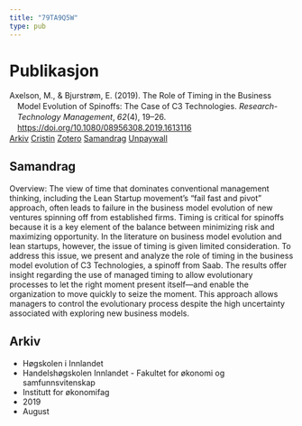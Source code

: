 ```yaml
---
title: "79TA9Q5W"
type: pub
---
```

<h1>Publikasjon</h1>
<article id="csl-bib-container-79TA9Q5W" class="csl-bib-container">
  <div class="csl-bib-body" style="line-height: 1.35; padding-left: 1em; text-indent:-1em;">
  <div class="csl-entry">Axelson, M., &amp; Bjurstr&#xF8;m, E. (2019). The Role of Timing in the Business Model Evolution of Spinoffs: The Case of C3 Technologies. <i>Research-Technology Management</i>, <i>62</i>(4), 19&#x2013;26. <a href="https://doi.org/10.1080/08956308.2019.1613116">https://doi.org/10.1080/08956308.2019.1613116</a></div>
</div>
  <div class="csl-bib-buttons">
    <a href="#taxonomy-article-79TA9Q5W" class="csl-bib-button">Arkiv</a>
    <a href="https://app.cristin.no/results/show.jsf?id=1719850" alt="Cristin URL" class="csl-bib-button">Cristin</a>
    <a href="http://zotero.org/groups/5402882/items/79TA9Q5W" alt="Zotero URL" class="csl-bib-button">Zotero</a>
    <a href="#abstract-article-79TA9Q5W" class="csl-bib-button">Samandrag</a>
    <a href="https://www.tandfonline.com/doi/pdf/10.1080/08956308.2019.1613116?needAccess=true&amp;" class="csl-bib-button">Unpaywall</a>
  </div>
  <div id="csl-bib-meta-container-79TA9Q5W"></div>
</article>
<div id="csl-bib-meta-79TA9Q5W" class="csl-bib-meta">
  <article id="abstract-article-79TA9Q5W" class="abstract-article">
    <h1>Samandrag</h1>
    Overview: The view of time that dominates conventional management thinking, including the Lean Startup movement’s “fail fast and pivot” approach, often leads to failure in the business model evolution of new ventures spinning off from established firms. Timing is critical for spinoffs because it is a key element of the balance between minimizing risk and maximizing opportunity. In the literature on business model evolution and lean startups, however, the issue of timing is given limited consideration. To address this issue, we present and analyze the role of timing in the business model evolution of C3 Technologies, a spinoff from Saab. The results offer insight regarding the use of managed timing to allow evolutionary processes to let the right moment present itself—and enable the organization to move quickly to seize the moment. This approach allows managers to control the evolutionary process despite the high uncertainty associated with exploring new business models.
  </article>
  <article id="taxonomy-article-79TA9Q5W" class="taxonomy-article">
    <h1>Arkiv</h1>
    <ul>
      <li>Høgskolen i Innlandet</li>
      <li>Handelshøgskolen Innlandet - Fakultet for økonomi og samfunnsvitenskap</li>
      <li>Institutt for økonomifag</li>
      <li>2019</li>
      <li>August</li>
    </ul>
  </article>
</div>
